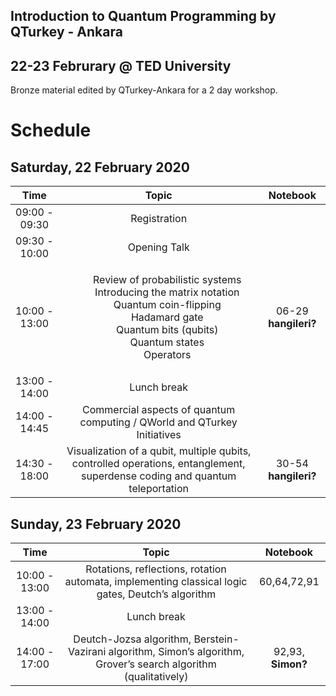 ## Introduction to Quantum Programming by QTurkey - Ankara
## 22-23 Februrary @ TED University

Bronze material edited by QTurkey-Ankara for a 2 day workshop.

# Schedule

## Saturday, 22 February 2020

| Time          | Topic         | Notebook  |
| :-------------: |:-------------:| :-----:|
| 09:00 - 09:30 | Registration |  |
| 09:30 - 10:00 | Opening Talk |  |
| 10:00 - 13:00 | <ul style="list-style: none;"><li>Review of probabilistic systems</li><li>Introducing the matrix notation</li><li>Quantum coin-flipping</li><li>Hadamard gate</li><li>Quantum bits (qubits)</li><li>Quantum states</li><li>Operators</li></ul> | 06-29 **hangileri?**|
| 13:00 - 14:00 | Lunch break |  |
| 14:00 - 14:45 | Commercial aspects of quantum computing / QWorld and QTurkey Initiatives | |
| 14:30 - 18:00 | Visualization of a qubit, multiple qubits, controlled operations, entanglement, superdense coding and quantum teleportation | 30-54 **hangileri?**|

## Sunday, 23 February 2020

| Time          | Topic         | Notebook  |
| :-------------: |:-------------:| :-----:|
| 10:00 - 13:00 | Rotations, reflections, rotation automata, implementing classical logic gates, Deutch’s algorithm | 60,64,72,91|
| 13:00 - 14:00 | Lunch break |  |
| 14:00 - 17:00 | Deutch-Jozsa algorithm, Berstein-Vazirani algorithm, Simon’s algorithm, Grover’s search algorithm (qualitatively) | 92,93, **Simon?**|
